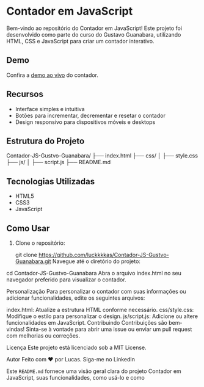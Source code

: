 # Contador em JavaScript

Bem-vindo ao repositório do Contador em JavaScript! Este projeto foi desenvolvido como parte do curso do Gustavo Guanabara, utilizando HTML, CSS e JavaScript para criar um contador interativo.

## Demo

Confira a [demo ao vivo](https://luckkkkas.github.io/Contador-JS-Gustvo-Guanabara) do contador.

## Recursos

- Interface simples e intuitiva
- Botões para incrementar, decrementar e resetar o contador
- Design responsivo para dispositivos móveis e desktops

## Estrutura do Projeto

Contador-JS-Gustvo-Guanabara/
├── index.html
├── css/
│ ├── style.css
├── js/
│ ├── script.js
├── README.md


## Tecnologias Utilizadas

- HTML5
- CSS3
- JavaScript

## Como Usar

1. Clone o repositório:

   git clone https://github.com/luckkkkas/Contador-JS-Gustvo-Guanabara.git
Navegue até o diretório do projeto:


cd Contador-JS-Gustvo-Guanabara
Abra o arquivo index.html no seu navegador preferido para visualizar o contador.

Personalização
Para personalizar o contador com suas informações ou adicionar funcionalidades, edite os seguintes arquivos:

index.html: Atualize a estrutura HTML conforme necessário.
css/style.css: Modifique o estilo para personalizar o design.
js/script.js: Adicione ou altere funcionalidades em JavaScript.
Contribuindo
Contribuições são bem-vindas! Sinta-se à vontade para abrir uma issue ou enviar um pull request com melhorias ou correções.

Licença
Este projeto está licenciado sob a MIT License.

Autor
Feito com ❤️ por Lucas. Siga-me no LinkedIn

Este `README.md` fornece uma visão geral clara do projeto Contador em JavaScript, suas funcionalidades, como usá-lo e como

